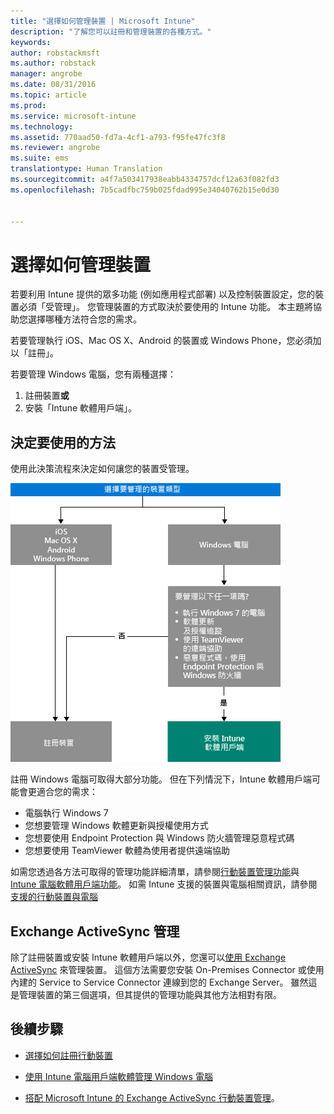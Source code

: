 ```yaml
---
title: "選擇如何管理裝置 | Microsoft Intune"
description: "了解您可以註冊和管理裝置的各種方式。"
keywords: 
author: robstackmsft
ms.author: robstack
manager: angrobe
ms.date: 08/31/2016
ms.topic: article
ms.prod: 
ms.service: microsoft-intune
ms.technology: 
ms.assetid: 770aad50-fd7a-4cf1-a793-f95fe47fc3f8
ms.reviewer: angrobe
ms.suite: ems
translationtype: Human Translation
ms.sourcegitcommit: a4f7a503417938eabb4334757dcf12a63f082fd3
ms.openlocfilehash: 7b5cadfbc759b025fdad995e34040762b15e0d30


---
```


# <a name="choose-how-to-manage-devices"></a>選擇如何管理裝置

若要利用 Intune 提供的眾多功能 (例如應用程式部署) 以及控制裝置設定，您的裝置必須「受管理」。 您管理裝置的方式取決於要使用的 Intune 功能。
本主題將協助您選擇哪種方法符合您的需求。

若要管理執行 iOS、Mac OS X、Android 的裝置或 Windows Phone，您必須加以「註冊」。

若要管理 Windows 電腦，您有兩種選擇：

1. 註冊裝置**或**
2. 安裝「Intune 軟體用戶端」。

## <a name="decide-which-method-to-use"></a>決定要使用的方法
使用此決策流程來決定如何讓您的裝置受管理。

![用於決定如何讓裝置受管理的決策流程。](./media/choose-manage-method.png)

註冊 Windows 電腦可取得大部分功能。 但在下列情況下，Intune 軟體用戶端可能會更適合您的需求：

- 電腦執行 Windows 7
- 您想要管理 Windows 軟體更新與授權使用方式
- 您想要使用 Endpoint Protection 與 Windows 防火牆管理惡意程式碼
- 您想要使用 TeamViewer 軟體為使用者提供遠端協助


如需您透過各方法可取得的管理功能詳細清單，請參閱[行動裝置管理功能](mobile-device-management-capabilities-in-microsoft-intune.md)與 [Intune 電腦軟體用戶端功能](windows-pc-management-capabilities-in-microsoft-intune.md)。
如需 Intune 支援的裝置與電腦相關資訊，請參閱[支援的行動裝置與電腦](/intune/get-started/supported-mobile-devices-and-computers)


## <a name="exchange-activesync-management"></a>Exchange ActiveSync 管理
除了註冊裝置或安裝 Intune 軟體用戶端以外，您還可以[使用 Exchange ActiveSync](/intune/deploy-use/mobile-device-management-with-exchange-activesync-and-microsoft-intune) 來管理裝置。 這個方法需要您安裝 On-Premises Connector 或使用內建的 Service to Service Connector 連線到您的 Exchange Server。
雖然這是管理裝置的第三個選項，但其提供的管理功能與其他方法相對有限。


## <a name="next-steps"></a>後續步驟

- [選擇如何註冊行動裝置](/intune/get-started/choose-how-to-enroll-devices1)
- [使用 Intune 電腦用戶端軟體管理 Windows 電腦](/intune/deploy-use/manage-windows-pcs-with-microsoft-intune)



- [搭配 Microsoft Intune 的 Exchange ActiveSync 行動裝置管理](/intune/deploy-use/mobile-device-management-with-exchange-activesync-and-microsoft-intune)。




<!--HONumber=Nov16_HO1-->


